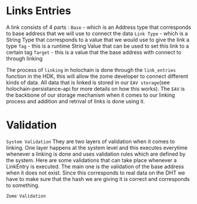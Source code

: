 # Links Entries

A link consists of 4 parts : 
`Base` - which is an Address type that corresponds to base address that we will use to connect the data
`Link Type` - which is a String Type that corresponds to a value that we would use to give the link a type
`Tag` - this is a runtime String Value that can be used to set this link to a certain tag
`Target` - this is a value that the base address with connect to through linking

The process of `linking` in holochain is done through the `link_entries` function in the HDK, this will allow the zome developer to connect different kinds of data. All data that is linked is stored in our `EAV storage`(see holochain-persistance-api for more details on how this works). The `EAV` is the backbone of our storage mechanism when it comes to our linking process and addition and retrival of links is done using it. 

# Validation

`System Validation`
They are two layers of validation when it comes to linking. One layer happens at the system level and this executes everytime whenever a linking is done and uses validation rules which are defined by the system. Here are some validations that can take place whenever a LinkEntry is executed. The main one is the validation of the base address when it does not exist. Since this corresponds to real data on the DHT we have to make sure that the hash we are giving it is correct and corresponds to something.

`Zome Validation`

